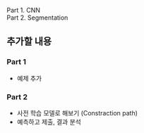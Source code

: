 Part 1. CNN  
Part 2. Segmentation


## 추가할 내용

### Part 1
- 예제 추가  

### Part 2
- 사전 학습 모델로 해보기 (Constraction path)
- 예측하고 제출, 결과 분석

